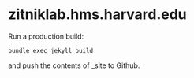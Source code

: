 # zitniklab.hms.harvard.edu

Run a production build:

    bundle exec jekyll build

and push the contents of _site to Github.